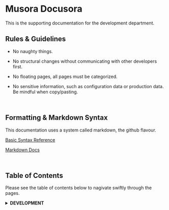 Musora Docusora
=

This is the supporting documentation for the development department.

Rules & Guidelines
-
-   No naughty things.

-   No structural changes without communicating with other developers first.

-   No floating pages, all pages must be categorized.

-   No sensitive information, such as configuration data or production data. Be mindful when copy/pasting.

<br>

Formatting & Markdown Syntax
-

This documentation uses a system called markdown, the github flavour.

[Basic Syntax Reference](https://help.github.com/articles/basic-writing-and-formatting-syntax/)

[Markdown Docs](https://help.github.com/categories/writing-on-github/)

<br>

Table of Contents
-
Please see the table of contents below to nagivate swiftly through the pages.

<details><summary><b>DEVELOPMENT</b></summary>
    <p>
        <ul><details><summary><b>Production Emergency</b></summary>
            <ul>
                <a href="docs/development/production-emergency/website-offline.md">
                    Website Offline
                </a><br>
                <a href="docs/development/production-emergency/infusionsoft-api-down.md">
                    Infusionsoft API Down
                </a><br>
            </ul>
        </ul>
        <ul><details><summary><b>Local Development</b></summary>
            <ul>
                <a href="docs/development/local-development/setting-up-phpstorm.md">
                    Setting Up PHPStorm
                </a><br>
                <a href="docs/development/local-development/railenvironment-setup.md">
                    railenvironment Setup
                </a><br>
                <a href="docs/development/local-development/railenvironment-introduction.md">
                    railenvironment Introduction
                </a><br>
                <a href="docs/commands">
                    railenvironment Commands
                </a><br>
                <a href="docs/development/local-development/railenvironment-extensions.md">
                    railenvironment Extensions
                </a><br>
                <a href="docs/development/local-development/miscallenaous.md">
                    Miscellaneous
                </a><br>
                <a href="docs/development/local-development/testing&debugging.md">
                    Testing & Debugging
                </a><br>
                <a href="docs/development/local-development/ssl-https.md">
                    SSL/HTTPS
                </a><br>                                 
            </ul>
        </ul>        
    </p>
</details>
